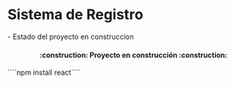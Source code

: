 <h1>Sistema de Registro</h1>
- Estado del proyecto en construccion

<h4 align="center">
:construction: Proyecto en construcción :construction:
</h4>
````npm install react````


